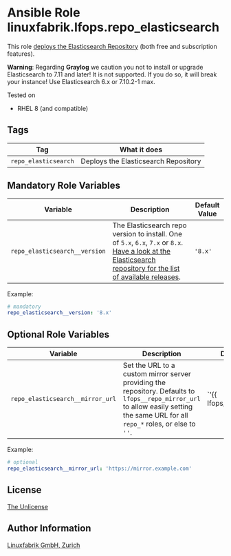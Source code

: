 # Ansible Role linuxfabrik.lfops.repo_elasticsearch

This role [deploys the Elasticsearch Repository](https://www.elastic.co/guide/en/elasticsearch/reference/current/rpm.html#rpm-repo) (both free and subscription features).

**Warning**: Regarding **Graylog** we caution you not to install or upgrade Elasticsearch to 7.11 and later! It is not supported. If you do so, it will break your instance! Use Elasticsearch 6.x or 7.10.2-1 max.


Tested on

* RHEL 8 (and compatible)


## Tags

| Tag           | What it does                     |
| ---           | ------------                     |
| `repo_elasticsearch` | Deploys the Elasticsearch Repository |


## Mandatory Role Variables

| Variable | Description | Default Value |
| -------- | ----------- | ------------- |
| `repo_elasticsearch__version` | The Elasticsearch repo version to install. One of `5.x`, `6.x`, `7.x` or `8.x`. [Have a look at the Elasticsearch repository for the list of available releases](https://www.elastic.co/downloads/past-releases#elasticsearch). | `'8.x'`

Example:
```yaml
# mandatory
repo_elasticsearch__version: '8.x'
```

## Optional Role Variables

| Variable | Description | Default Value |
| -------- | ----------- | ------------- |
| `repo_elasticsearch__mirror_url` | Set the URL to a custom mirror server providing the repository. Defaults to `lfops__repo_mirror_url` to allow easily setting the same URL for all `repo_*` roles, or else to `''`. | `'{{ lfops__repo_mirror_url | default("") }}'` |

Example:
```yaml
# optional
repo_elasticsearch__mirror_url: 'https://mirror.example.com'
```


## License

[The Unlicense](https://unlicense.org/)


## Author Information

[Linuxfabrik GmbH, Zurich](https://www.linuxfabrik.ch)

